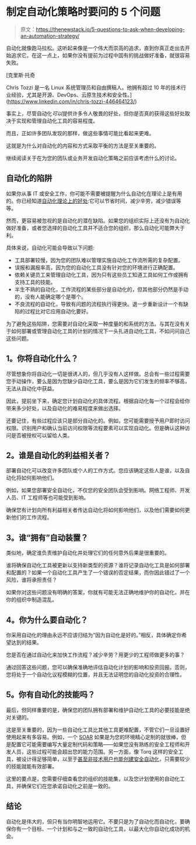 # 制定自动化策略时要问的 5 个问题

> 原文：<https://thenewstack.io/5-questions-to-ask-when-developing-an-automation-strategy/>

自动化就像跑马拉松。这听起来像是一个伟大而崇高的追求，直到你真正走出去开始追求它。在这一点上，如果你没有提前为过程中固有的挑战做好准备，就很容易失败。

 [克里斯·托奇

Chris Tozzi 是一名 Linux 系统管理员和自由撰稿人。他拥有超过 10 年的技术行业经验，尤其是开源、DevOps、云原生技术和安全性。](https://www.linkedin.com/in/chris-tozzi-446464123/) 

事实上，尽管自动化*可以*提供许多令人敬畏的好处，但你是否真的获得这些好处取决于实现和管理自动化工具的容易程度。

而且，正如许多团队发现的那样，做这些事情可能比看起来更难。

这就是为什么对自动化的内容和方式采取平衡的方法是至关重要的。

继续阅读关于在为您的团队或业务开发自动化策略之前应该考虑什么的讨论。

## **自动化的陷阱**

如果你从事 IT 或安全工作，你可能不需要被提醒为什么自动化在理论上是有用的。你已经知道[自动化理论上的好处](https://www.techtarget.com/searchitoperations/definition/IT-automation#:~:text=IT%20automation%20pros%20and%20cons,and%20enhanced%20security%20and%20governance.):它可以节省时间，减少辛劳，减少错误等等。

然而，更容易被忽视的是自动化的潜在缺陷。如果您的组织实际上还没有为自动化做好准备，或者您选择的自动化工具并不适合您的组织，那么自动化可能弊大于利。

具体来说，自动化可能会导致以下问题:

*   工具部署较慢，因为您的团队难以管理实施自动化工作流所需的复杂配置。
*   误报和漏报率高，因为您的自动化工具没有针对您的环境进行正确配置。
*   依赖关键员工来管理自动化工具，因为只有这些员工知道工具如何工作或拥有支持工具的技能。
*   半生不熟的自动化，工作流程的某些部分是自动化的，但其他部分仍然是手动的，没有人能确定哪个是哪个。
*   不良流程的自动化，导致有问题的流程执行得更快。退一步重新设计一个有缺陷的过程比对它应用自动化要好。

为了避免这些陷阱，您需要对自动化采取一种度量的和系统的方法。与其在没有关于如何部署或管理自动化工具的计划的情况下一头扎进自动化工具，不如问问自己这些问题。

## **1。你将自动化什么？**

尽管想象你将自动化一切是很诱人的，但几乎没有人这样做。总会有一些过程需要您手动操作，要么是因为您缺少自动化工具，要么是因为它们发生的频率不够高，无法从自动化中获益。

因此，提前坐下来，确定您计划自动化的具体流程。根据自动化每一个过程会给你带来多少好处，以及自动化的难易程度来做出选择。

还要记住，有些过程应该只是部分自动化的。例如，您可能需要授予用户即时访问权限。识别用户和确认当前访问权限等流程要素可以实现自动化。但是确认这种访问是否被授权可以留给人类。

## **2。谁是自动化的利益相关者？**

部署自动化可以改变许多团队或个人的工作方式。您应该确定这些人是谁，以及自动化将如何影响他们。

例如，如果您部署安全自动化，不仅您的安全团队会受到影响。网络工程师、开发人员、IT 工程师等也可能受到影响。

确保您有计划向所有利益相关者传达自动化将如何影响他们，以及他们需要如何更新他们的工作流程。

## **3。谁“拥有”自动装置？**

类似地，确定谁负责维护自动化并处理它们的任何意外后果是很重要的。

谁将确保自动化工具被更新以支持新类型的资源？谁将记录自动化工具是如何部署和配置的？如果一个自动化工具产生了一个错误的否定结果，而你因此错过了一个风险，谁将承担责任？

如果你对这些问题没有明确的答案，你就有可能无法正确地维护你的自动化，并在你的组织中制造混乱。

## **4。你为什么要自动化？**

你采用自动化的理由永远不应该归结为“因为自动化是好的。”相反，具体确定你希望达到的结果。

您是否在通过自动化来加快工作流程？减少辛劳？用更少的工程师做更多的事？

通过回答这些问题，您可以确保准确地评估自动化计划的影响和投资回报。否则，您将处于一个自动化议程模糊的位置，并且无法证明您的自动化投资的合理性。

## **5。你有自动化的技能吗？**

最后，但同样重要的是，确保您的团队拥有部署和维护自动化工具的必要技能是绝对关键的。

这是至关重要的，因为一些自动化工具比其他工具更难配置，不管它们一旦设置好使用起来有多容易。例如，一个 [SOAR](https://torq.io/blog/the-major-benefits-of-a-soar/) 如果是为您的环境精心定制的就很棒，但是配置它可能需要编写大量定制代码和策略——如果您没有熟练的安全工程师和开发人员，这些过程可能会超出您的能力范围。另一方面，像 Torq 这样的安全工具，被设计得足够简单，以至于[甚至非技术用户也能创建安全自动化](https://torq.io/resources/ultimate-guide-cloud-security-automation/)，只需要较少的技能就能有效部署。

这里的要点是，您需要仔细查看您的组织的技能集，以及您计划使用的自动化工具，并确保它们在您承诺自动化之前是一致的。

## **结论**

自动化是伟大的，但只有当你明智地运用它。不要只是为了自动化而自动化，要确保你有一个目标、一个计划和与之一致的自动化工具，以最大化你自动化成功的机会。

<svg xmlns:xlink="http://www.w3.org/1999/xlink" viewBox="0 0 68 31" version="1.1"><title>Group</title> <desc>Created with Sketch.</desc></svg>